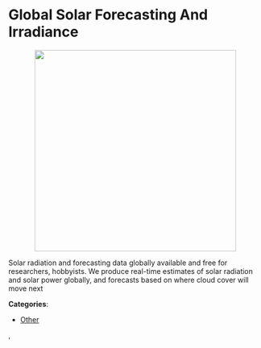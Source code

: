 # Global Solar Forecasting And Irradiance
<p align="center">
    <img width="400" src="https://raw.githubusercontent.com/apis-list/apis-list/apis/global-solar-forecasting-and-irradiance/logo_256x256.png" />
</p>

Solar radiation and forecasting data globally available and free for researchers, hobbyists.  We produce real-time estimates of solar radiation and solar power globally, and forecasts based on where cloud cover will move next



**Categories**:
- [Other](https://github.com/apis-list/apis-list#other)




,


